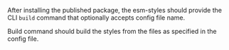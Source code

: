 After installing the published package, the esm-styles should provide the CLI `build` command that optionally accepts config file name.

Build command should build the styles from the files as specified in the config file.

